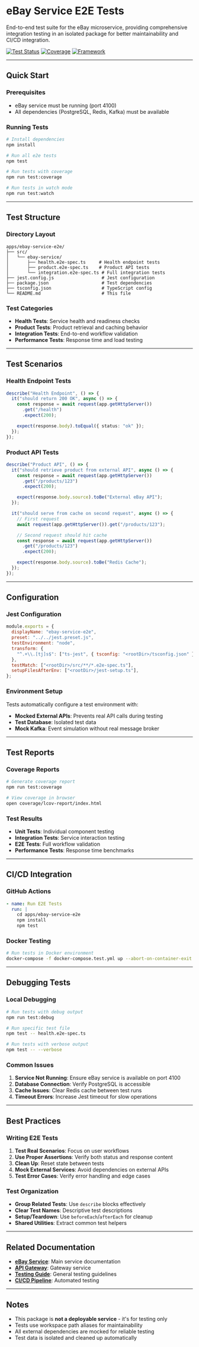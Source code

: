 # eBay Service E2E Tests

End-to-end test suite for the eBay microservice, providing comprehensive integration testing in an isolated package for better maintainability and CI/CD integration.

[![Test Status](https://img.shields.io/badge/tests-passing-brightgreen)](https://github.com/integral-x/integral-x-monorepo)
[![Coverage](https://img.shields.io/badge/coverage-85%25-green)](https://github.com/integral-x/integral-x-monorepo)
[![Framework](https://img.shields.io/badge/framework-Jest-red)](https://jestjs.io/)

---

## Quick Start

### Prerequisites

- eBay service must be running (port 4100)
- All dependencies (PostgreSQL, Redis, Kafka) must be available

### Running Tests

```bash
# Install dependencies
npm install

# Run all e2e tests
npm test

# Run tests with coverage
npm run test:coverage

# Run tests in watch mode
npm run test:watch
```

---

## Test Structure

### Directory Layout

```
apps/ebay-service-e2e/
├── src/
│   └── ebay-service/
│       ├── health.e2e-spec.ts     # Health endpoint tests
│       ├── product.e2e-spec.ts    # Product API tests
│       └── integration.e2e-spec.ts # Full integration tests
├── jest.config.js                  # Jest configuration
├── package.json                    # Test dependencies
├── tsconfig.json                   # TypeScript config
└── README.md                       # This file
```

### Test Categories

- **Health Tests**: Service health and readiness checks
- **Product Tests**: Product retrieval and caching behavior
- **Integration Tests**: End-to-end workflow validation
- **Performance Tests**: Response time and load testing

---

## Test Scenarios

### Health Endpoint Tests

```typescript
describe("Health Endpoint", () => {
  it("should return 200 OK", async () => {
    const response = await request(app.getHttpServer())
      .get("/health")
      .expect(200);

    expect(response.body).toEqual({ status: "ok" });
  });
});
```

### Product API Tests

```typescript
describe("Product API", () => {
  it("should retrieve product from external API", async () => {
    const response = await request(app.getHttpServer())
      .get("/products/123")
      .expect(200);

    expect(response.body.source).toBe("External eBay API");
  });

  it("should serve from cache on second request", async () => {
    // First request
    await request(app.getHttpServer()).get("/products/123");

    // Second request should hit cache
    const response = await request(app.getHttpServer())
      .get("/products/123")
      .expect(200);

    expect(response.body.source).toBe("Redis Cache");
  });
});
```

---

## Configuration

### Jest Configuration

```javascript
module.exports = {
  displayName: "ebay-service-e2e",
  preset: "../../jest.preset.js",
  testEnvironment: "node",
  transform: {
    "^.+\\.[tj]s$": ["ts-jest", { tsconfig: "<rootDir>/tsconfig.json" }],
  },
  testMatch: ["<rootDir>/src/**/*.e2e-spec.ts"],
  setupFilesAfterEnv: ["<rootDir>/jest-setup.ts"],
};
```

### Environment Setup

Tests automatically configure a test environment with:

- **Mocked External APIs**: Prevents real API calls during testing
- **Test Database**: Isolated test data
- **Mock Kafka**: Event simulation without real message broker

---

## Test Reports

### Coverage Reports

```bash
# Generate coverage report
npm run test:coverage

# View coverage in browser
open coverage/lcov-report/index.html
```

### Test Results

- **Unit Tests**: Individual component testing
- **Integration Tests**: Service interaction testing
- **E2E Tests**: Full workflow validation
- **Performance Tests**: Response time benchmarks

---

## CI/CD Integration

### GitHub Actions

```yaml
- name: Run E2E Tests
  run: |
    cd apps/ebay-service-e2e
    npm install
    npm test
```

### Docker Testing

```bash
# Run tests in Docker environment
docker-compose -f docker-compose.test.yml up --abort-on-container-exit
```

---

## Debugging Tests

### Local Debugging

```bash
# Run tests with debug output
npm run test:debug

# Run specific test file
npm test -- health.e2e-spec.ts

# Run tests with verbose output
npm test -- --verbose
```

### Common Issues

1. **Service Not Running**: Ensure eBay service is available on port 4100
2. **Database Connection**: Verify PostgreSQL is accessible
3. **Cache Issues**: Clear Redis cache between test runs
4. **Timeout Errors**: Increase Jest timeout for slow operations

---

## Best Practices

### Writing E2E Tests

1. **Test Real Scenarios**: Focus on user workflows
2. **Use Proper Assertions**: Verify both status and response content
3. **Clean Up**: Reset state between tests
4. **Mock External Services**: Avoid dependencies on external APIs
5. **Test Error Cases**: Verify error handling and edge cases

### Test Organization

- **Group Related Tests**: Use `describe` blocks effectively
- **Clear Test Names**: Descriptive test descriptions
- **Setup/Teardown**: Use `beforeEach`/`afterEach` for cleanup
- **Shared Utilities**: Extract common test helpers

---

## Related Documentation

- **[eBay Service](../ebay-service/README.md)**: Main service documentation
- **[API Gateway](../api-gateway/README.md)**: Gateway service
- **[Testing Guide](../../docs/testing.md)**: General testing guidelines
- **[CI/CD Pipeline](../../.github/workflows/test.yml)**: Automated testing

---

## Notes

- This package is **not a deployable service** - it's for testing only
- Tests use workspace path aliases for maintainability
- All external dependencies are mocked for reliable testing
- Test data is isolated and cleaned up automatically
